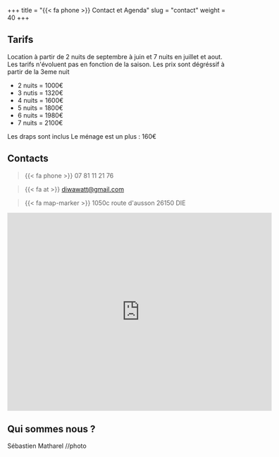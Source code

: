 +++
title = "{{< fa phone >}} Contact et Agenda"
slug = "contact"
weight = 40
+++

## Tarifs
Location à partir de 2 nuits de septembre à juin et 7 nuits en juillet et aout. Les tarifs n'évoluent pas en fonction de la saison. Les prix sont dégréssif à partir de la 3eme nuit

  - 2 nuits = 1000€
  - 3 nutis = 1320€
  - 4 nuits = 1600€
  - 5 nuits = 1800€
  - 6 nuits = 1980€
  - 7 nuits = 2100€

Les draps sont inclus
Le ménage est un plus : 160€


## Contacts ## 

> {{< fa phone >}} 07 81 11 21 76

> {{< fa at >}} diwawatt@gmail.com

> {{< fa map-marker >}} 1050c route d'ausson 26150 DIE

<iframe src="https://www.google.com/maps/embed?pb=!1m18!1m12!1m3!1d2833.933701197773!2d5.378472376533459!3d44.74136938137577!2m3!1f0!2f0!3f0!3m2!1i1024!2i768!4f13.1!3m3!1m2!1s0x12cab7b61acc6f8b%3A0xe1155f185160aeb9!2sG%C3%AEte%20Au%20son%20du%20Diois!5e0!3m2!1sfr!2sfr!4v1711377259882!5m2!1sfr!2sfr" width="600" height="450" style="border:0;" allowfullscreen="" loading="lazy" referrerpolicy="no-referrer-when-downgrade"></iframe>

## Qui sommes nous ? ##
Sébastien Matharel //photo
